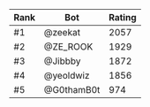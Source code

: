 Rank|Bot|Rating
---|---|---
#1|@zeekat|2057
#2|@ZE_ROOK|1929
#3|@Jibbby|1872
#4|@yeoldwiz|1856
#5|@G0thamB0t|974
